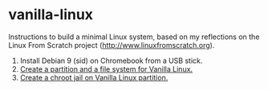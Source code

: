 # vanilla-linux

Instructions to build a minimal Linux system, based on my reflections on the Linux From Scratch project (http://www.linuxfromscratch.org).

1. Install Debian 9 (sid) on Chromebook from a USB stick.
1. [Create a partition and a file system for Vanilla Linux.](filesystem.md)
1. [Create a chroot jail on Vanilla Linux partition.](chroot.md)
